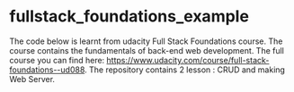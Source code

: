 # fullstack_foundations_example
The code below is learnt from udacity Full Stack Foundations course. The course contains the fundamentals of back-end web development.
The full course you can find here: https://www.udacity.com/course/full-stack-foundations--ud088.
The repository contains 2 lesson : CRUD and making Web Server.
